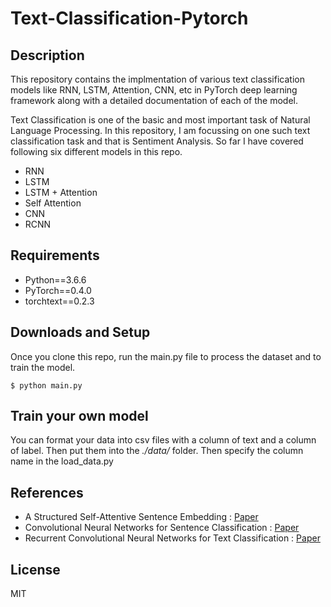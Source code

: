# Text-Classification-Pytorch
## Description
This repository contains the implmentation of various text classification models like RNN, LSTM, Attention, CNN, etc in PyTorch deep learning framework along with a detailed documentation of each of the model.

Text Classification is one of the basic and most important task of Natural Language Processing. In this repository, I am focussing on one such text classification task and that is Sentiment Analysis. So far I have covered following six different models in this repo.

  * RNN
  * LSTM
  * LSTM + Attention
  * Self Attention
  * CNN
  * RCNN

## Requirements
  * Python==3.6.6
  * PyTorch==0.4.0
  * torchtext==0.2.3

## Downloads and Setup
Once you clone this repo, run the main.py file to process the dataset and to train the model.
```shell
$ python main.py
```
## Train your own model
You can format your data into csv files with a column of text and a column of label. Then put them into the *./data/* folder.
Then specify the column name in the load_data.py 

## References
  * A Structured Self-Attentive Sentence Embedding : [Paper][1]
  * Convolutional Neural Networks for Sentence Classification : [Paper][2]
  * Recurrent Convolutional Neural Networks for Text Classification : [Paper][3]

[1]:https://arxiv.org/pdf/1703.03130.pdf
[2]:https://arxiv.org/pdf/1408.5882.pdf
[3]:https://www.google.com/url?sa=t&rct=j&q=&esrc=s&source=web&cd=1&ved=0ahUKEwiRxa37_PbbAhWOfSsKHW9bAtIQFggrMAA&url=https%3A%2F%2Fwww.aaai.org%2Focs%2Findex.php%2FAAAI%2FAAAI15%2Fpaper%2Fdownload%2F9745%2F9552&usg=AOvVaw37k05lV8569fo_aCghlO9i

## License
MIT
